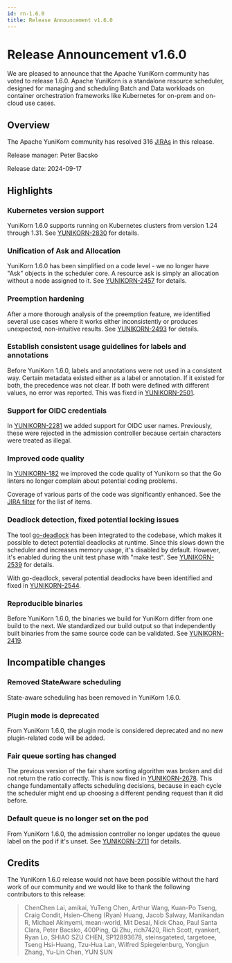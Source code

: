 ```yaml
---
id: rn-1.6.0
title: Release Announcement v1.6.0
---
```


<!--
Licensed to the Apache Software Foundation (ASF) under one
or more contributor license agreements.  See the NOTICE file
distributed with this work for additional information
regarding copyright ownership.  The ASF licenses this file
to you under the Apache License, Version 2.0 (the
"License"); you may not use this file except in compliance
with the License.  You may obtain a copy of the License at

  http://www.apache.org/licenses/LICENSE-2.0

Unless required by applicable law or agreed to in writing,
software distributed under the License is distributed on an
"AS IS" BASIS, WITHOUT WARRANTIES OR CONDITIONS OF ANY
KIND, either express or implied.  See the License for the
specific language governing permissions and limitations
under the License.
-->

# Release Announcement v1.6.0
We are pleased to announce that the Apache YuniKorn community has voted to release 1.6.0. 
Apache YuniKorn is a standalone resource scheduler, designed for managing and scheduling Batch and Data workloads on container
orchestration frameworks like Kubernetes for on-prem and on-cloud use cases.

## Overview
The Apache YuniKorn community has resolved 316 [JIRAs](https://issues.apache.org/jira/issues/?filter=12352202) in this release.

Release manager: Peter Bacsko

Release date: 2024-09-17

## Highlights

### Kubernetes version support

YuniKorn 1.6.0 supports running on Kubernetes clusters from version 1.24 through 1.31.
See [YUNIKORN-2830](https://issues.apache.org/jira/browse/YUNIKORN-2830) for details.

### Unification of Ask and Allocation

YuniKorn 1.6.0 has been simplified on a code level - we no longer have "Ask" objects in
the scheduler core. A resource ask is simply an allocation without a node assigned
to it. See [YUNIKORN-2457](https://issues.apache.org/jira/browse/YUNIKORN-2457) for
details. 

### Preemption hardening

After a more thorough analysis of the preemption feature, we identified several use cases where
it works either inconsistently or produces unexpected, non-intuitive results.
See [YUNIKORN-2493](https://issues.apache.org/jira/browse/YUNIKORN-2493) for details.

### Establish consistent usage guidelines for labels and annotations

Before YuniKorn 1.6.0, labels and annotations were not used in a consistent way.
Certain metadata existed either as a label or annotation. If it existed for both,
the precedence was not clear. If both were defined with different values, no error
was reported. This was fixed in [YUNIKORN-2501](https://issues.apache.org/jira/browse/YUNIKORN-2501).

### Support for OIDC credentials

In [YUNIKORN-2281](https://issues.apache.org/jira/browse/YUNIKORN-2281) we added support
for OIDC user names. Previously, these were rejected in the admission controller
because certain characters were treated as illegal. 

### Improved code quality

In [YUNIKORN-182](https://issues.apache.org/jira/browse/YUNIKORN-182) we improved the
code quality of Yunikorn so that the Go linters no longer complain about potential
coding problems.

Coverage of various parts of the code was significantly enhanced. See the [JIRA filter](https://issues.apache.org/jira/issues/?filter=12353613)
for the list of items.

### Deadlock detection, fixed potential locking issues

The tool [go-deadlock](https://github.com/sasha-s/go-deadlock) has been integrated to the codebase,
which makes it possible to detect potential deadlocks at runtime. Since this slows down the scheduler
and increases memory usage, it's disabled by default. However, it's enabled during the unit test phase
with "make test". See [YUNIKORN-2539](https://issues.apache.org/jira/browse/YUNIKORN-2539) for details.

With go-deadlock, several potential deadlocks have been identified and fixed in
[YUNIKORN-2544](https://issues.apache.org/jira/browse/YUNIKORN-2544).

### Reproducible binaries

Before YuniKorn 1.6.0, the binaries we build for YuniKorn differ from one build to the next.
We standardized our build output so that independently built binaries from the same source code can be validated.
See [YUNIKORN-2419](https://issues.apache.org/jira/browse/YUNIKORN-2419).

## Incompatible changes

### Removed StateAware scheduling

State-aware scheduling has been removed in YuniKorn 1.6.0.

### Plugin mode is deprecated

From YuniKorn 1.6.0, the plugin mode is considered deprecated and no new plugin-related
code will be added.

### Fair queue sorting has changed

The previous version of the fair share sorting algorithm was broken and did not return
the ratio correctly. This is now fixed in [YUNIKORN-2678](https://issues.apache.org/jira/browse/YUNIKORN-2678).
This change fundamentally affects scheduling decisions, because in each cycle the scheduler might end up choosing
a different pending request than it did before.

### Default queue is no longer set on the pod

From YuniKorn 1.6.0, the admission controller no longer updates the queue label on the pod if it's unset.
See [YUNIKORN-2711](https://issues.apache.org/jira/browse/YUNIKORN-2711) for details.

## Credits
The YuniKorn 1.6.0 release would not have been possible without the
hard work of our community and we would like to thank the following
contributors to this release:

> ChenChen Lai, amikai, YuTeng Chen, Arthur Wang, Kuan-Po Tseng,
  Craig Condit, Hsien-Cheng (Ryan) Huang, Jacob Salway, Manikandan R,
  Michael Akinyemi, mean-world, Mit Desai, Nick Chao, Paul Santa Clara,
  Peter Bacsko, 400Ping, Qi Zhu, rich7420, Rich Scott, ryankert, Ryan Lo,
  SHIAO SZU CHEN, SP12893678, steinsgateted, targetoee, Tseng Hsi-Huang,
  Tzu-Hua Lan, Wilfred Spiegelenburg, Yongjun Zhang, Yu-Lin Chen, YUN SUN
